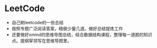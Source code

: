 # LeetCode
- 自己刷leetcode的一些总结
- 按照专题广泛阅读答案，精做少量几道。做好总结提炼工作
- 还要做好xmind的思维导图总结，结合数据结构课程，整理每一道题的知识点。提纲挈领写在思维导图里。
